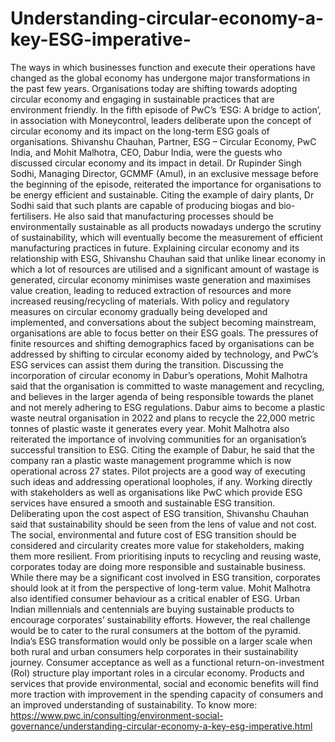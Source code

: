 # Understanding-circular-economy-a-key-ESG-imperative-
The ways in which businesses function and execute their operations have changed as the global economy has undergone major transformations in the past few years. Organisations today are shifting towards adopting circular economy and engaging in sustainable practices that are environment friendly. In the fifth episode of PwC’s ‘ESG: A bridge to action’, in association with Moneycontrol, leaders deliberate upon the concept of circular economy and its impact on the long-term ESG goals of organisations.   Shivanshu Chauhan, Partner, ESG – Circular Economy, PwC India, and Mohit Malhotra, CEO, Dabur India, were the guests who discussed circular economy and its impact in detail. Dr Rupinder Singh Sodhi, Managing Director, GCMMF (Amul), in an exclusive message before the beginning of the episode, reiterated the importance for organisations to be energy efficient and sustainable. Citing the example of dairy plants, Dr Sodhi said that such plants are capable of producing biogas and bio-fertilisers. He also said that manufacturing processes should be environmentally sustainable as all products nowadays undergo the scrutiny of sustainability, which will eventually become the measurement of efficient manufacturing practices in future.  Explaining circular economy and its relationship with ESG, Shivanshu Chauhan said that unlike linear economy in which a lot of resources are utilised and a significant amount of wastage is generated, circular economy minimises waste generation and maximises value creation, leading to reduced extraction of resources and more increased reusing/recycling of materials. With policy and regulatory measures on circular economy gradually being developed and implemented, and conversations about the subject becoming mainstream, organisations are able to focus better on their ESG goals. The pressures of finite resources and shifting demographics faced by organisations can be addressed by shifting to circular economy aided by technology, and PwC’s ESG services can assist them during the transition.  Discussing the incorporation of circular economy in Dabur’s operations, Mohit Malhotra said that the organisation is committed to waste management and recycling, and believes in the larger agenda of being responsible towards the planet and not merely adhering to ESG regulations. Dabur aims to become a plastic waste neutral organisation in 2022 and plans to recycle the 22,000 metric tonnes of plastic waste it generates every year.  Mohit Malhotra also reiterated the importance of involving communities for an organisation’s successful transition to ESG. Citing the example of Dabur, he said that the company ran a plastic waste management programme which is now operational across 27 states. Pilot projects are a good way of executing such ideas and addressing operational loopholes, if any. Working directly with stakeholders as well as organisations like PwC which provide ESG services have ensured a smooth and sustainable ESG transition.  Deliberating upon the cost aspect of ESG transition, Shivanshu Chauhan said that sustainability should be seen from the lens of value and not cost. The social, environmental and future cost of ESG transition should be considered and circularity creates more value for stakeholders, making them more resilient. From prioritising inputs to recycling and reusing waste, corporates today are doing more responsible and sustainable business. While there may be a significant cost involved in ESG transition, corporates should look at it from the perspective of long-term value.  Mohit Malhotra also identified consumer behaviour as a critical enabler of ESG. Urban Indian millennials and centennials are buying sustainable products to encourage corporates’ sustainability efforts. However, the real challenge would be to cater to the rural consumers at the bottom of the pyramid. India’s ESG transformation would only be possible on a larger scale when both rural and urban consumers help corporates in their sustainability journey.  Consumer acceptance as well as a functional return-on-investment (RoI) structure play important roles in a circular economy. Products and services that provide environmental, social and economic benefits will find more traction with improvement in the spending capacity of consumers and an improved understanding of sustainability. To know more: https://www.pwc.in/consulting/environment-social-governance/understanding-circular-economy-a-key-esg-imperative.html
